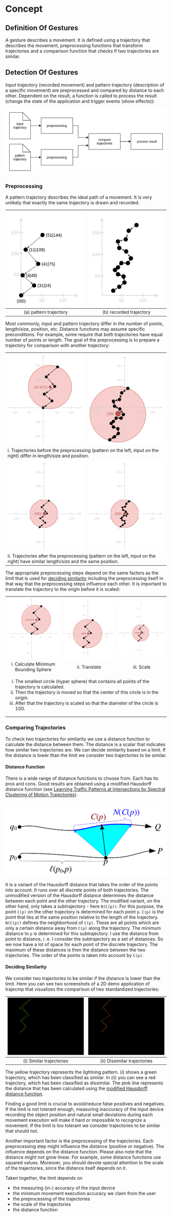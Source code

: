 # Concept

## Definition Of Gestures
A gesture describes a movement.
It is defined using a trajectory that describes the movement, preprocessing
functions that transform trajectories and a comparison function that checks if
two trajectories are similar.

## Detection Of Gestures
Input trajectory (recorded movement) and pattern trajectory (description of a
specific movement) are preprocessed and compared by distance to each other.
Dependent on the result, a function is called to process the result (change the
state of the application and trigger events (show effects)):

![system diagram](img/system-diagram.png)

### Preprocessing
A pattern trajectory describes the ideal path of a movement.
It is very unlikely that exactly the same trajectory is drawn and recorded.

| ![pattern](img/lightning-trajectory.png) | ![input](img/possible-lightning-trajectory-input.png) |
|:---:|:---:|
| (a) pattern trajectory | (b) recorded trajectory |

Most commonly, input and pattern trajectory differ in the number of points,
length/size, position, etc.
Distance functions may assume specific preconditions.
For example, some require that both trajectories have equal number of points or
length.
The goal of the preprocessing is to prepare a trajectory for comparison with
another trajectory:

<table>
  <tr>
    <td><img src="img/min-bounding-sphere-preprocessing-1.png"></td>
    <td><img src="img/preprocessing-input-1.png"></td>
  </tr>
  <tr>
    <td colspan="2">
        i. Trajectories before the preprocessing (pattern on the left, input on the right) differ in length/size and position.    
    </td>
  </tr>
  <tr>
    <td><img src="img/min-bounding-sphere-preprocessing-3.png"></td>
    <td><img src="img/preprocessing-input-3.png"></td>
  </tr>
  <tr>
    <td colspan="2">
        ii. Trajectories after the preprocessing (pattern on the left, input on the right) have similar length/size and the same position.    
    </td>
  </tr>
</table>

The appropriate preprocessing steps depend on the same factors as the limit that is used for [deciding similarity](#deciding-similarity) including the preprocessing itself in that way that the preprocessing steps influence each other.
It is important to translate the trajectory to the origin before it is scaled:

<table>
  <tr>
    <td><img src="img/min-bounding-sphere-preprocessing-1.png"></td>
    <td><img src="img/min-bounding-sphere-preprocessing-2.png"></td>
    <td><img src="img/min-bounding-sphere-preprocessing-3.png"></td>
  </tr>
  <tr>
    <td align="center">i. Calculate Minimum Bounding Sphere</td>
    <td align="center">ii. Translate</td>
    <td align="center">iii. Scale</td>
  </tr>
  <tr>
    <td colspan="3">
        <ol type="i">
            <li>
                The smallest circle (hyper sphere) that contains all points of the trajectory is calculated.
            </li>
            <li>
                Then the trajectory is moved so that the center of this circle is in the origin.
            </li>
            <li>
                After that the trajectory is scaled so that the diameter of the circle is 100.
            </li>
        </ol>    
    </td>
  </tr>
</table>


### Comparing Trajectories
To check two trajectories for similarity we use a distance function to calculate the distance between them.
The distance is a scalar that indicates how similar two trajectories are.
We can decide similarity based on a limit.
If the distance is lower than the limit we consider two trajectories to be similar.

#### Distance Function
There is a wide range of distance functions to choose from.
Each has its pros and cons.
Good results are obtained using a modified Hausdorff distance function (see
[Learning Traffic Patterns at Intersections by Spectral Clustering of Motion Trajectories][modifiedHausdorffDistFn]).

![modified-hausdorff-distance](img/modified-hausdorff-distance.png)

It is a variant of the Hausdorff distance that takes the order of the points into account.
It runs over all discrete points of both trajectories.
The unmodified version of the Hausdorff distance determines the distance between each point and the other trajectory.
The modified variant, on the other hand, only takes a subtrajectory - here `N(C(p))`.
For this purpose, the point `C(p)` on the other trajectory is determined for each point `p`. `C(p)` is the point that lies at the same position relative to the length of the trajectory.
`N(C(p))` defines the neighborhood of `C(p)`. These are all points which are only a certain distance away from `C(p)` along the trajectory.
The minimum distance to `p` is determined for this subtrajectory. I use the distance from point to distance, i. e. I consider the subtrajectory as a set of distances.
So we now have a lot of space for each point of the discrete trajectory.
The maximum of these distances is then the distance between the two trajectories.
The order of the points is taken into account by `C(p)`.

#### Deciding Similarity

We consider two trajectories to be similar if the distance is lower than the limit.
Here you can see two screenshots of a 2D demo application of trajecmp that visualizes the comparison of two standardized trajectories:

| ![similar-trajectories](img/similar-trajectories.png) | ![dissimilar-trajectories](img/dissimilar-trajectories.png) |
|:---:|:---:|
| (i) Similar trajectories | (ii) Dissimilar trajectories |

The yellow trajectory represents the lightning pattern.
(i) shows a green trajectory, which has been classified as similar.
In (ii) you can see a red trajectory, which has been classified as dissimilar.
The pink line represents the distance that has been calculated using the [modified Hausdorff distance function][modifiedHausdorffDistFn].

Finding a good limit is crucial to avoid/reduce false positives and negatives.
If the limit is not tolerant enough, measuring inaccuracy of the input device recording the object position and natural small deviations during each movement execution will make it hard or impossible to recognize a movement.
If the limit is too tolerant we consider trajectories to be similar that should not.

Another important factor is the preprocessing of the trajectories.
Each preprocessing step might influence the distance (positive or negative).
The influence depends on the distance function.
Please also note that the distance might not grow linear.
For example, some distance functions use squared values.
Moreover, you should devote special attention to the scale of the trajectories, since the distance itself depends on it.

Taken together, the limit depends on

- the measuring (in-) accuracy of the input device
- the minimum movement execution accuracy we claim from the user
- the preprocessing of the trajectories
- the scale of the trajectories
- the distance function


[modifiedHausdorffDistFn]: https://pdfs.semanticscholar.org/e422/b3bcf04a0f9ace1a4ea2b8be583831eec547.pdf